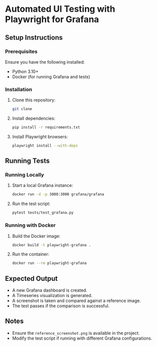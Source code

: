 # Automated UI Testing with Playwright for Grafana

## Setup Instructions

### Prerequisites
Ensure you have the following installed:
- Python 3.10+
- Docker (for running Grafana and tests)

### Installation
1. Clone this repository:
   ```sh
   git clone 

   ```
2. Install dependencies:
   ```sh
   pip install -r requirements.txt
   ```
3. Install Playwright browsers:
   ```sh
   playwright install --with-deps
   ```

## Running Tests

### Running Locally
1. Start a local Grafana instance:
   ```sh
   docker run -d -p 3000:3000 grafana/grafana
   ```
2. Run the test script:
   ```sh
   pytest tests/test_grafana.py
   ```

### Running with Docker
1. Build the Docker image:
   ```sh
   docker build -t playwright-grafana .
   ```
2. Run the container:
   ```sh
   docker run --rm playwright-grafana
   ```

## Expected Output
- A new Grafana dashboard is created.
- A Timeseries visualization is generated.
- A screenshot is taken and compared against a reference image.
- The test passes if the comparison is successful.

## Notes
- Ensure the `reference_screenshot.png` is available in the project.
- Modify the test script if running with different Grafana configurations.
